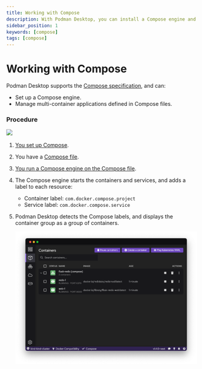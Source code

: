 ```yaml
---
title: Working with Compose
description: With Podman Desktop, you can install a Compose engine and manage multi-container applications defined in Compose files.
sidebar_position: 1
keywords: [compose]
tags: [compose]
---
```


# Working with Compose

Podman Desktop supports the [Compose specification](https://compose-spec.io), and can:

- Set up a Compose engine.
- Manage multi-container applications defined in Compose files.

### Procedure

[![](https://mermaid.ink/img/pako:eNp9Udtq20AQ_ZVhwOhFMZF8UbRvJS4ttCUlDhSKoKytiTJ4L2I1cusK_XvXclJ6o_O0e86Zs7NzBtz7mlBh5WazgR2LggES45v3dCSTKEhq2vVNkkIiT2RpQnQ4JDDCOJtVTtiSYUeVqxzEEhZD8MmHA7sGvrI8wa23re_owm9J5Mz0LSj46GurHWyoO4hvL4Jf6kXwD-LZE8g10-N_CTZ3t-9e3395e7d9iKIjB-8sOYGjDqx35rnlxUbBG5Kft0c2f1gquO_df_lXdQ1G78h0F-b3r8V5uGuNPoHtjfDV3jvRcfAAum0N77Wwd7ETU7QUrOY6ZjKcnSqc9l6hisfz5quY1Rh1uhe_Pbk9Kgk9pdi3tRbasG6CtqgetekiSjWLDx8uIU9Zp9hqh2rAb6iusuU8vynLYp1lZVmusqxI8YQqX6zmRZnneXa9LheLVbkcU_zuffTN5hGMlV0vb9ZFsVhOfp8n7jzI-AMypLOM?type=png)](https://mermaid.live/edit#pako:eNp9Udtq20AQ_ZVhwOhFMZF8UbRvJS4ttCUlDhSKoKytiTJ4L2I1cusK_XvXclJ6o_O0e86Zs7NzBtz7mlBh5WazgR2LggES45v3dCSTKEhq2vVNkkIiT2RpQnQ4JDDCOJtVTtiSYUeVqxzEEhZD8MmHA7sGvrI8wa23re_owm9J5Mz0LSj46GurHWyoO4hvL4Jf6kXwD-LZE8g10-N_CTZ3t-9e3395e7d9iKIjB-8sOYGjDqx35rnlxUbBG5Kft0c2f1gquO_df_lXdQ1G78h0F-b3r8V5uGuNPoHtjfDV3jvRcfAAum0N77Wwd7ETU7QUrOY6ZjKcnSqc9l6hisfz5quY1Rh1uhe_Pbk9Kgk9pdi3tRbasG6CtqgetekiSjWLDx8uIU9Zp9hqh2rAb6iusuU8vynLYp1lZVmusqxI8YQqX6zmRZnneXa9LheLVbkcU_zuffTN5hGMlV0vb9ZFsVhOfp8n7jzI-AMypLOM)

<!--
```mermaid
%%{init: { 'logLevel': 'debug', 'theme': 'dark' } }%%
timeline

    title Working with Compose
    Setting up : Podman Desktop
               : Podman
               : Compose engine
               : DOCKER_HOST environment variable
    Compose : Get Compose file
            : Run Compose file
            : Add labels
    Podman Desktop: Display multi-container applications
```
-->

1. [You set up Compose](/docs/compose/setting-up-compose).
1. You have a [Compose file](https://github.com/compose-spec/compose-spec/blob/master/spec.md#compose-file).
1. [You run a Compose engine on the Compose file](/docs/compose/running-compose).
1. The Compose engine starts the containers and services, and adds a label to each resource:

   - Container label: `com.docker.compose.project`
   - Service label: `com.docker.compose.service`

1. Podman Desktop detects the Compose labels, and displays the container group as a group of containers.

   ![img2](img/compose-in-containers-view.png)
